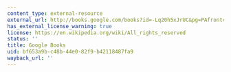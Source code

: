 ```yaml
---
content_type: external-resource
external_url: http://books.google.com/books?id=-Lq20h5xJrUC&pg=PAfrontcover
has_external_license_warning: true
license: https://en.wikipedia.org/wiki/All_rights_reserved
status: ''
title: Google Books
uid: bf653a9b-c48b-44e0-82f9-b42118487fa9
wayback_url: ''
---
```

